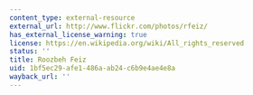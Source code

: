 ```yaml
---
content_type: external-resource
external_url: http://www.flickr.com/photos/rfeiz/
has_external_license_warning: true
license: https://en.wikipedia.org/wiki/All_rights_reserved
status: ''
title: Roozbeh Feiz
uid: 1bf5ec29-afe1-486a-ab24-c6b9e4ae4e8a
wayback_url: ''
---
```


